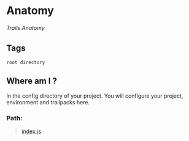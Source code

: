 # Anatomy
###### Trails Anatomy

## Tags
```root directory```

## Where am I ?

In the config directory of your project. You will configure your project, environment and trailpacks here.

### Path:

> [index.js](../../index.md)
